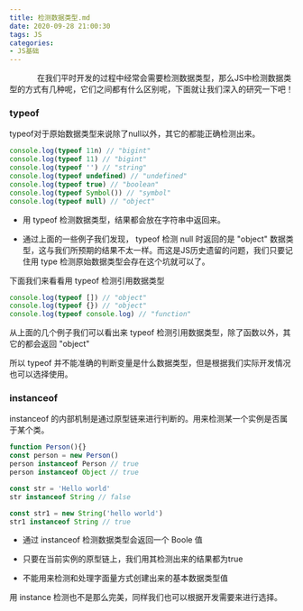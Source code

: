 ```yaml
---
title: 检测数据类型.md
date: 2020-09-28 21:00:30
tags: JS
categories:
- JS基础
---
```

&ensp;&ensp;&ensp;&ensp;&ensp;&ensp;&ensp;在我们平时开发的过程中经常会需要检测数据类型，那么JS中检测数据类型的方式有几种呢，它们之间都有什么区别呢，下面就让我们深入的研究一下吧！

### typeof

typeof对于原始数据类型来说除了null以外，其它的都能正确检测出来。

```js
console.log(typeof 11n) // "bigint"
console.log(typeof 11) // "bigint"
console.log(typeof '') // "string"
console.log(typeof undefined) // "undefined"
console.log(typeof true) // "boolean"
console.log(typeof Symbol()) // "symbol"
console.log(typeof null) // "object"
```
- 用 typeof 检测数据类型，结果都会放在字符串中返回来。

- 通过上面的一些例子我们发现， typeof 检测 null 时返回的是 "object" 数据类型，这与我们所预期的结果不太一样。而这是JS历史遗留的问题，我们只要记住用 type 检测原始数据类型会存在这个坑就可以了。

下面我们来看看用 typeof 检测引用数据类型

```js
console.log(typeof []) // "object"
console.log(typeof {}) // "object"
console.log(typeof console.log) // "function"
```
从上面的几个例子我们可以看出来 typeof 检测引用数据类型，除了函数以外，其它的都会返回 "object"

所以 typeof 并不能准确的判断变量是什么数据类型，但是根据我们实际开发情况也可以选择使用。

### instanceof

instanceof 的内部机制是通过原型链来进行判断的。用来检测某一个实例是否属于某个类。

```js
function Person(){}
const person = new Person()
person instanceof Person // true
person instanceof Object // true

const str = 'Hello world'
str instanceof String // false

const str1 = new String('hello world')
str1 instanceof String // true
```
- 通过 instanceof 检测数据类型会返回一个 Boole 值

- 只要在当前实例的原型链上，我们用其检测出来的结果都为true

- 不能用来检测和处理字面量方式创建出来的基本数据类型值

用 instance 检测也不是那么完美，同样我们也可以根据开发需要来进行选择。